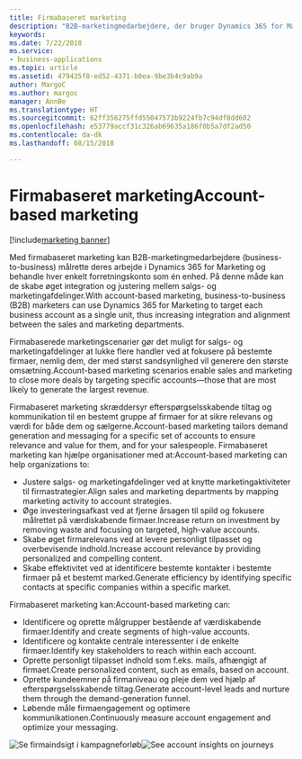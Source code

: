 ```yaml
---
title: Firmabaseret marketing
description: "B2B-marketingmedarbejdere, der bruger Dynamics 365 for Marketing, kan kommunikere med deres vigtigste firmakonti som enkeltenheder, hvilket giver mulighed for øget integration og justering mellem salgs- og marketingafdelinger i organisationen og sætter fokus på de vigtigste firmaer."
keywords: 
ms.date: 7/22/2018
ms.service:
- business-applications
ms.topic: article
ms.assetid: 479435f8-ed52-4371-b0ea-9be3b4c9ab9a
author: MargoC
ms.author: margoc
manager: AnnBe
ms.translationtype: HT
ms.sourcegitcommit: 62ff356275ffd55047573b9224fb7c94df8dd602
ms.openlocfilehash: e53779accf31c326ab69635a186f0b5a7df2ad50
ms.contentlocale: da-dk
ms.lasthandoff: 08/15/2018

---
```


# <a name="account-based-marketing"></a><span data-ttu-id="efd9c-103">Firmabaseret marketing</span><span class="sxs-lookup"><span data-stu-id="efd9c-103">Account-based marketing</span></span>

[!include[marketing banner](../../includes/marketing.md)]



<span data-ttu-id="efd9c-104">Med firmabaseret marketing kan B2B-marketingmedarbejdere (business-to-business) målrette deres arbejde i Dynamics 365 for Marketing og behandle hver enkelt forretningskonto som én enhed. På denne måde kan de skabe øget integration og justering mellem salgs- og marketingafdelinger.</span><span class="sxs-lookup"><span data-stu-id="efd9c-104">With account-based marketing, business-to-business (B2B) marketers can use Dynamics 365 for Marketing to target each business account as a single unit, thus increasing integration and alignment between the sales and marketing departments.</span></span>

<span data-ttu-id="efd9c-105">Firmabaserede marketingscenarier gør det muligt for salgs- og marketingafdelinger at lukke flere handler ved at fokusere på bestemte firmaer, nemlig dem, der med størst sandsynlighed vil generere den største omsætning.</span><span class="sxs-lookup"><span data-stu-id="efd9c-105">Account-based marketing scenarios enable sales and marketing to close more deals by targeting specific accounts&mdash;those that are most likely to generate the largest revenue.</span></span>

<span data-ttu-id="efd9c-106">Firmabaseret marketing skræddersyr efterspørgselsskabende tiltag og kommunikation til en bestemt gruppe af firmaer for at sikre relevans og værdi for både dem og sælgerne.</span><span class="sxs-lookup"><span data-stu-id="efd9c-106">Account-based marketing tailors demand generation and messaging for a specific set of accounts to ensure relevance and value for them, and for your salespeople.</span></span> <span data-ttu-id="efd9c-107">Firmabaseret marketing kan hjælpe organisationer med at:</span><span class="sxs-lookup"><span data-stu-id="efd9c-107">Account-based marketing can help organizations to:</span></span>

- <span data-ttu-id="efd9c-108">Justere salgs- og marketingafdelinger ved at knytte marketingaktiviteter til firmastrategier.</span><span class="sxs-lookup"><span data-stu-id="efd9c-108">Align sales and marketing departments by mapping marketing activity to account strategies.</span></span>
- <span data-ttu-id="efd9c-109">Øge investeringsafkast ved at fjerne årsagen til spild og fokusere målrettet på værdiskabende firmaer.</span><span class="sxs-lookup"><span data-stu-id="efd9c-109">Increase return on investment by removing waste and focusing on targeted, high-value accounts.</span></span>
- <span data-ttu-id="efd9c-110">Skabe øget firmarelevans ved at levere personligt tilpasset og overbevisende indhold.</span><span class="sxs-lookup"><span data-stu-id="efd9c-110">Increase account relevance by providing personalized and compelling content.</span></span>
- <span data-ttu-id="efd9c-111">Skabe effektivitet ved at identificere bestemte kontakter i bestemte firmaer på et bestemt marked.</span><span class="sxs-lookup"><span data-stu-id="efd9c-111">Generate efficiency by identifying specific contacts at specific companies within a specific market.</span></span>

<span data-ttu-id="efd9c-112">Firmabaseret marketing kan:</span><span class="sxs-lookup"><span data-stu-id="efd9c-112">Account-based marketing can:</span></span>

- <span data-ttu-id="efd9c-113">Identificere og oprette målgrupper bestående af værdiskabende firmaer.</span><span class="sxs-lookup"><span data-stu-id="efd9c-113">Identify and create segments of high-value accounts.</span></span>
- <span data-ttu-id="efd9c-114">Identificere og kontakte centrale interessenter i de enkelte firmaer.</span><span class="sxs-lookup"><span data-stu-id="efd9c-114">Identify key stakeholders to reach within each account.</span></span>
- <span data-ttu-id="efd9c-115">Oprette personligt tilpasset indhold som f.eks. mails, afhængigt af firmaet.</span><span class="sxs-lookup"><span data-stu-id="efd9c-115">Create personalized content, such as emails, based on account.</span></span>
- <span data-ttu-id="efd9c-116">Oprette kundeemner på firmaniveau og pleje dem ved hjælp af efterspørgselsskabende tiltag.</span><span class="sxs-lookup"><span data-stu-id="efd9c-116">Generate account-level leads and nurture them through the demand-generation funnel.</span></span>
- <span data-ttu-id="efd9c-117">Løbende måle firmaengagement og optimere kommunikationen.</span><span class="sxs-lookup"><span data-stu-id="efd9c-117">Continuously measure account engagement and optimize your messaging.</span></span>

<span data-ttu-id="efd9c-118">![Se firmaindsigt i kampagneforløb](media/ABM_2.png  "Se firmaindsigt i kampagneforløb")</span><span class="sxs-lookup"><span data-stu-id="efd9c-118">![See account insights on journeys](media/ABM_2.png  "See account insights on journeys")</span></span>

<!--
### Who uses this feature
Marketers and marketing managers
### Setup required
Administrators can easily set up and configure the feature in the app settings.
-->

